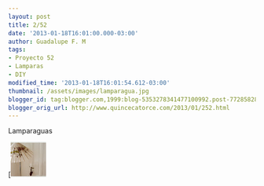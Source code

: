 ```yaml
---
layout: post
title: 2/52
date: '2013-01-18T16:01:00.000-03:00'
author: Guadalupe F. M
tags:
- Proyecto 52
- Lamparas
- DIY
modified_time: '2013-01-18T16:01:54.612-03:00'
thumbnail: /assets/images/lamparagua.jpg
blogger_id: tag:blogger.com,1999:blog-5353278341477100992.post-7728582823272053346
blogger_orig_url: http://www.quincecatorce.com/2013/01/252.html
---
```


  


Lamparaguas

[![](/assets/images/lamparagua.jpg)

  

